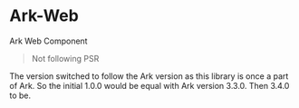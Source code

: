 # Ark-Web

Ark Web Component

> Not following PSR

The version switched to follow the Ark version as this library is once a part of Ark.
So the initial 1.0.0 would be equal with Ark version 3.3.0. Then 3.4.0 to be.